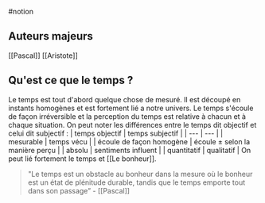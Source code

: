 #notion
## Auteurs majeurs
[[Pascal]]
[[Aristote]]

## Qu'est ce que le temps ?
Le temps est tout d'abord quelque chose de mesuré. Il est découpé en instants homogènes et est fortement lié a notre univers. Le temps s'écoule de façon irréversible et la perception du temps est relative à chacun et à chaque situation.
On peut noter les différences entre le temps dit objectif et celui dit subjectif : 
| temps objectif | temps subjectif |
| --- | --- |
| mesurable | temps vécu |
| écoule de façon homogène | écoule ± selon la manière perçu |
| absolu | sentiments influent |
| quantitatif | qualitatif |
On peut lié fortement le temps et [[Le bonheur]]. 


> "Le temps est un obstacle au bonheur dans la mesure où le bonheur est un état de plénitude durable, tandis que le temps emporte tout dans son passage” - [[Pascal]]


